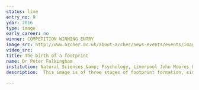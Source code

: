 ```yaml
---
status: live
entry_no: 9
year: 2016
type: image 
early_career: no 
winner: COMPETITION WINNING ENTRY
image_src: http://www.archer.ac.uk/about-archer/news-events/events/image-comp/gallery-2016/09_Entry_800.jpg
video_src: 
title: The birth of a footprint
name: Dr Peter Falkingham
institution: Natural Sciences &amp; Psychology, Liverpool John Moores University
description:  This image is of three stages of footprint formation, simulated by combining bi-planar X-ray data of a guineafowl walking over a sand-like substrate with a Discrete Element simulation of the substrate.  X-ray Reconstruction of Moving Morphology (XROMM) was used to capture the motions of the leg and foot in a living animal. LIGGGHTS was then used to model the substrate, simulating grains of 1 mm diameter. Poppy seeds were used as the substrate as they behave like dry sand but are less dense, allowing X-rays to pass through.<br /> This work has allowed us to link features of footprints - both at and below the surface - with motions of the foot, and is now being applied to understanding footprints made by long extinct dinosaurs.
  
---
```

